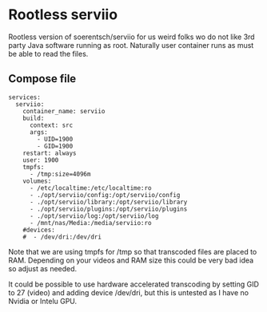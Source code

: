 # Rootless serviio

Rootless version of soerentsch/serviio for us weird folks wo do not like 3rd party Java software running as root. Naturally user container runs as must be able to read the files.

## Compose file

```
services:
  serviio:
    container_name: serviio
    build:
      context: src
      args:
        - UID=1900
        - GID=1900
    restart: always
    user: 1900
    tmpfs:
      - /tmp:size=4096m
    volumes:
      - /etc/localtime:/etc/localtime:ro
      - ./opt/serviio/config:/opt/serviio/config
      - ./opt/serviio/library:/opt/serviio/library
      - ./opt/serviio/plugins:/opt/serviio/plugins
      - ./opt/serviio/log:/opt/serviio/log
      - /mnt/nas/Media:/media/serviio:ro
    #devices:
    #  - /dev/dri:/dev/dri
```

Note that we are using tmpfs for /tmp so that transcoded files are placed to RAM. Depending on your videos and RAM size this could be very bad idea so adjust as needed.

It could be possible to use hardware accelerated transcoding by setting GID to 27 (video) and adding device /dev/dri, but this is untested as I have no Nvidia or Intelu GPU.
